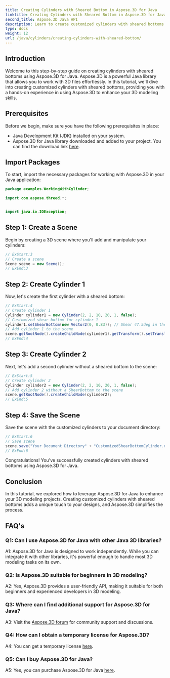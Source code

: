 ```yaml
---
title: Creating Cylinders with Sheared Bottom in Aspose.3D for Java
linktitle: Creating Cylinders with Sheared Bottom in Aspose.3D for Java
second_title: Aspose.3D Java API
description: Learn to create customized cylinders with sheared bottoms using Aspose.3D for Java. Elevate your 3D modeling skills with this step-by-step guide.
type: docs
weight: 12
url: /java/cylinders/creating-cylinders-with-sheared-bottom/
---
```

## Introduction

Welcome to this step-by-step guide on creating cylinders with sheared bottoms using Aspose.3D for Java. Aspose.3D is a powerful Java library that allows you to work with 3D files effortlessly. In this tutorial, we'll dive into creating customized cylinders with sheared bottoms, providing you with a hands-on experience in using Aspose.3D to enhance your 3D modeling skills.

## Prerequisites

Before we begin, make sure you have the following prerequisites in place:
- Java Development Kit (JDK) installed on your system.
- Aspose.3D for Java library downloaded and added to your project. You can find the download link [here](https://releases.aspose.com/3d/java/).

## Import Packages

To start, import the necessary packages for working with Aspose.3D in your Java application:
```java
package examples.WorkingWithCylinder;

import com.aspose.threed.*;


import java.io.IOException;
```

## Step 1: Create a Scene

Begin by creating a 3D scene where you'll add and manipulate your cylinders:
```java
// ExStart:3
// Create a scene
Scene scene = new Scene();
// ExEnd:3
```

## Step 2: Create Cylinder 1

Now, let's create the first cylinder with a sheared bottom:
```java
// ExStart:4
// Create cylinder 1
Cylinder cylinder1 = new Cylinder(2, 2, 10, 20, 1, false);
// Customized shear bottom for cylinder 1
cylinder1.setShearBottom(new Vector2(0, 0.83)); // Shear 47.5deg in the xy plane (z-axis)
// Add cylinder 1 to the scene
scene.getRootNode().createChildNode(cylinder1).getTransform().setTranslation(10, 0, 0);
// ExEnd:4
```

## Step 3: Create Cylinder 2

Next, let's add a second cylinder without a sheared bottom to the scene:
```java
// ExStart:5
// Create cylinder 2
Cylinder cylinder2 = new Cylinder(2, 2, 10, 20, 1, false);
// Add cylinder 2 without a ShearBottom to the scene
scene.getRootNode().createChildNode(cylinder2);
// ExEnd:5
```

## Step 4: Save the Scene

Save the scene with the customized cylinders to your document directory:
```java
// ExStart:6
// Save scene
scene.save("Your Document Directory" + "CustomizedShearBottomCylinder.obj", FileFormat.WAVEFRONTOBJ);
// ExEnd:6
```

Congratulations! You've successfully created cylinders with sheared bottoms using Aspose.3D for Java.

## Conclusion

In this tutorial, we explored how to leverage Aspose.3D for Java to enhance your 3D modeling projects. Creating customized cylinders with sheared bottoms adds a unique touch to your designs, and Aspose.3D simplifies the process.

## FAQ's

### Q1: Can I use Aspose.3D for Java with other Java 3D libraries?

A1: Aspose.3D for Java is designed to work independently. While you can integrate it with other libraries, it's powerful enough to handle most 3D modeling tasks on its own.

### Q2: Is Aspose.3D suitable for beginners in 3D modeling?

A2: Yes, Aspose.3D provides a user-friendly API, making it suitable for both beginners and experienced developers in 3D modeling.

### Q3: Where can I find additional support for Aspose.3D for Java?

A3: Visit the [Aspose.3D forum](https://forum.aspose.com/c/3d/18) for community support and discussions.

### Q4: How can I obtain a temporary license for Aspose.3D?

A4: You can get a temporary license [here](https://purchase.aspose.com/temporary-license/).

### Q5: Can I buy Aspose.3D for Java?

A5: Yes, you can purchase Aspose.3D for Java [here](https://purchase.aspose.com/buy).
